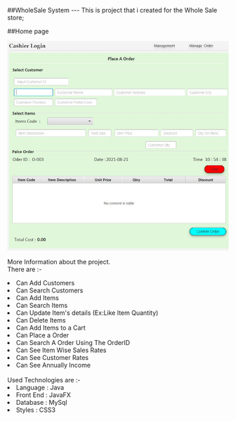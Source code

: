 ##WholeSale System
--- This is project that i created for the Whole Sale store;

##Home page

![Screenshot](src/assests/readmeCoverImage/WholeSale.JPG)

More Information about the project.<br>
There are :-
 <li> Can Add Customers  
 <li> Can Search Customers  
 <li> Can Add Items  
 <li> Can Search Items   
 <li> Can Update Item's details (Ex:Like Item Quantity)  
 <li> Can Delete Items
 <li> Can Add Items to a Cart
 <li> Can Place a Order
 <li> Can Search A Order Using The OrderID
 <li> Can See Item Wise Sales Rates 
 <li> Can See Customer Rates
 <li> Can See Annually Income
 <br>  
 <br>
Used Technologies are :-
<br>
<li> Language : Java
<li> Front End : JavaFX
<li> Database : MySql
<li> Styles : CSS3
<br>  
<br>